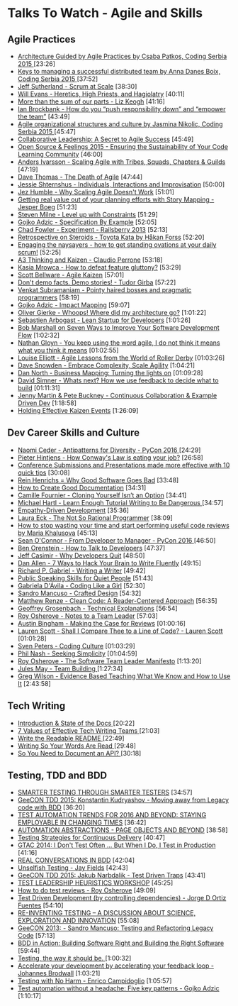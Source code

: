 # Talks To Watch - Agile and Skills

## Agile Practices

- [Architecture Guided by Agile Practices by Csaba Patkos, Coding Serbia 2015 ](https://www.youtube.com/watch?v=2pSEgLgVAa0) [23:26]
- [Keys to managing a successful distributed team by Anna Danes Boix, Coding Serbia 2015 ](https://www.youtube.com/watch?v=WWr8Q5uz7r8) [37:52]
- [Jeff Sutherland - Scrum at Scale](https://www.youtube.com/watch?v=qEqrESsNWYs) [38:30]
- [Will Evans - Heretics, High Priests, and Hagiolatry](https://vimeo.com/143053323) [40:11]
- [More than the sum of our parts - Liz Keogh](https://vimeo.com/114215546)  [41:16]
- [Ian Brockbank - How do you “push responsibility down” and “empower the team”](https://vimeo.com/76096772)  [43:49]
- [Agile organizational structures and culture by Jasmina Nikolic, Coding Serbia 2015 ](https://www.youtube.com/watch?v=i49eAm3-3QU) [45:47]
- [Collaborative Leadership: A Secret to Agile Success](https://www.youtube.com/watch?v=mspX8BZBRpw)  [45:49]
- [Open Source & Feelings 2015 - Ensuring the Sustainability of Your Code Learning Community](https://www.youtube.com/watch?v=jYM8AnreZHQ)  [46:00]
- [Anders Ivarsson - Scaling Agile with Tribes, Squads, Chapters & Guilds](https://vimeo.com/75917536)  [47:19]
- [Dave Thomas - The Death of Agile](https://www.youtube.com/watch?v=YpGGRAhes2k)  [47:44]
- [Jessie Shternshus - Individuals, Interactions and Improvisation](https://vimeo.com/159196412) [50:00]
- [Jez Humble - Why Scaling Agile Doesn't Work](https://www.youtube.com/watch?v=2zYxWEZ0gYg) [51:01]
- [Getting real value out of your planning efforts with Story Mapping - Jesper Boeg](https://www.youtube.com/watch?v=c4_PvSXZssc)  [51:23]
- [Steven Milne - Level up with Constraints](https://vimeo.com/76126272)  [51:29]
- [Gojko Adzic - Specification By Example](https://vimeo.com/109079233)  [52:05]
- [Chad Fowler - Experiment - Railsberry 2013](https://vimeo.com/68686636)  [52:13]
- [Retrospective on Steroids - Toyota Kata by Håkan Forss](https://www.youtube.com/watch?v=-InKsQQY9Vk)  [52:20]
- [Engaging the naysayers - how to get standing ovations at your daily scrum!](https://channel9.msdn.com/Events/Ignite/Microsoft-Ignite-New-Zealand-2015/M241)  [52:25]
- [A3 Thinking and Kaizen - Claudio Perrone](https://vimeo.com/43185886)  [53:18]
- [Kasia Mrowca - How to defeat feature gluttony?](https://vimeo.com/158154671) [53:29]
- [Scott Bellware - Agile Kaizen](https://vimeo.com/97501372)  [57:01]
- [Don't demo facts. Demo stories! - Tudor Girba](https://vimeo.com/131632605)  [57:22]
- [Venkat Subramaniam - Pointy haired bosses and pragmatic programmers](https://www.youtube.com/watch?v=lfmKvRaNnUs)  [58:19]
- [Gojko Adzic - Impact Mapping](https://vimeo.com/109171006)  [59:07]
- [Oliver Gierke - Whoops! Where did my architecture go?](https://vimeo.com/112516354)  [1:01:22]
- [Sebastien Arbogast - Lean Startup for Developers](https://www.youtube.com/watch?v=gLHn8SXPTYg)  [1:01:26]
- [Bob Marshall on Seven Ways to Improve Your Software Development Flow](https://vimeo.com/113216169)  [1:02:32]
- [Nathan Gloyn - You keep using the word agile, I do not think it means what you think it means](https://vimeo.com/158164783) [01:02:55]
- [Louise Elliott - Agile Lessons from the World of Roller Derby](https://vimeo.com/159506024) [01:03:26]
- [Dave Snowden - Embrace Complexity, Scale Agility](https://www.youtube.com/watch?v=lYlqhvzI_VQ) [1:04:21]
- [Dan North - Business Mapping: Turning the lights on](https://vimeo.com/159201512) [01:09:28]
- [David Simner - Whats next? How we use feedback to decide what to build](https://vimeo.com/159191936) [01:11:31]
- [Jenny Martin & Pete Buckney - Continuous Collaboration & Example Driven Dev](https://vimeo.com/111407675)  [1:18:58]
- [Holding Effective Kaizen Events](https://vimeo.com/104680961)  [1:26:09]

## Dev Career Skills and Culture

- [Naomi Ceder - Antipatterns for Diversity - PyCon 2016 ](https://www.youtube.com/watch?v=Xg1LgSg3pmo) [24:29]
- [Pieter Hintjens - How Conway's Law is eating your job?](https://www.youtube.com/watch?v=7HECD3eLoVo) [26:58]
- [Conference Submissions and Presentations made more effective with 10 quick tips](https://www.youtube.com/watch?v=fJz4JJIchaY) [30:08]
- [Rein Henrichs = Why Good Software Goes Bad](https://www.youtube.com/watch?v=JXVHvqbfsNI) [33:48]
- [How to Create Good Documentation](https://www.youtube.com/watch?v=lw9R2qMCdqk)  [34:31]
- [Camille Fournier - Cloning Yourself Isn’t an Option](https://vimeo.com/139907569)  [34:41]
- [Michael Hartl - Learn Enough Tutorial Writing to Be Dangerous ](https://www.youtube.com/watch?v=TpmoxsYeap0) [34:57]
- [Empathy-Driven Development](https://www.youtube.com/watch?v=XZJBfMmOEjg)  [35:36]
- [Laura Eck - The Not So Rational Programmer](https://www.youtube.com/watch?v=E-5VhMUYmVY)  [38:09]
- [How to stop wasting your time and start performing useful code reviews by Maria Khalusova](https://www.youtube.com/watch?v=VRnMzMpSeag)  [45:13]
- [Sean O'Connor - From Developer to Manager - PyCon 2016 ](https://www.youtube.com/watch?v=lzBm0r8CxhY) [46:50]
- [Ben Orenstein - How to Talk to Developers](https://www.youtube.com/watch?v=l9JXH7JPjR4)  [47:37]
- [Jeff Casimir - Why Developers Quit](https://www.youtube.com/watch?v=JgEgtKKAabg)  [48:50]
- [Dan Allen - 7 Ways to Hack Your Brain to Write Fluently](https://www.youtube.com/watch?v=r6RXRi5pBXg)  [49:15]
- [Richard P. Gabriel - Writing a Writer](https://www.youtube.com/watch?v=i90BA_QY7xE) [49:42]
- [Public Speaking Skills for Quiet People](https://channel9.msdn.com/Events/Ignite/Microsoft-Ignite-New-Zealand-2015/M316)  [51:43]
- [Gabriela D'Ávila - Coding Like a Girl](https://www.youtube.com/watch?v=cPCm8zpchQ4) [52:30]
- [Sandro Mancuso - Crafted Design](https://vimeo.com/101106002) [54:32]
- [Matthew Renze - Clean Code: A Reader-Centered Approach](https://vimeo.com/157710445) [56:35]
- [Geoffrey Grosenbach - Technical Explanations](https://www.youtube.com/watch?v=FpnLCkhv-1g)  [56:54]
- [Roy Osherove - Notes to a Team Leader](https://vimeo.com/95208784)  [57:03]
- [Austin Bingham - Making the Case for Reviews](https://vimeo.com/105879807) [01:00:16]
- [Lauren Scott - Shall I Compare Thee to a Line of Code? - Lauren Scott](https://vimeo.com/161591675) [01:01:28]
- [Sven Peters - Coding Culture](https://vimeo.com/138873440) [01:03:29]
- [Phil Nash - Seeking Simplicity](https://vimeo.com/157716613) [01:04:59]
- [Roy Osherove - The Software Team Leader Manifesto](https://vimeo.com/43612918)  [1:13:20]
- [Jules May - Team Building ](https://www.youtube.com/watch?v=_Bnm9QWWRlA) [1:27:34]
- [Greg Wilson - Evidence Based Teaching What We Know and How to Use It](https://www.youtube.com/watch?v=kmVKGxPlTvc) [2:43:58]


## Tech Writing

- [Introduction & State of the Docs ](https://www.youtube.com/watch?v=Fmfs-iYqx5Q) [20:22]
- [7 Values of Effective Tech Writing Teams ](https://www.youtube.com/watch?v=ra8nHK5wDXM) [21:03]
- [Write the Readable README ](https://www.youtube.com/watch?v=2dAK42B7qtw) [22:49]
- [Writing So Your Words Are Read ](https://www.youtube.com/watch?v=8LiV759Bje0) [29:48]
- [So You Need to Document an API? ](https://www.youtube.com/watch?v=KSXL-BDoGOw) [30:18]

## Testing, TDD and BDD

- [SMARTER TESTING THROUGH SMARTER TESTERS](https://vimeo.com/144830621)  [34:57]
- [GeeCON TDD 2015: Konstantin Kudryashov - Moving away from Legacy code with BDD](https://vimeo.com/120574455)  [36:20]
- [TEST AUTOMATION TRENDS FOR 2016 AND BEYOND: STAYING EMPLOYABLE IN CHANGING TIMES](https://vimeo.com/144992718)  [36:42]
- [AUTOMATION ABSTRACTIONS - PAGE OBJECTS AND BEYOND](https://vimeo.com/111214646)  [38:58]
- [Testing Strategies for Continuous Delivery](https://www.youtube.com/watch?v=DgQWSaCQ82U)  [40:47]
- [GTAC 2014: I Don't Test Often ... But When I Do, I Test in Production](https://www.youtube.com/watch?v=xkP70Zhhix4&list=PLSIUOFhnxEiDFckNDSjKWqOCtd8ksJrh4&index=8)  [41:16]
- [REAL CONVERSATIONS IN BDD](https://vimeo.com/144723689)  [42:04]
- [Unselfish Testing - Jay Fields](https://www.youtube.com/watch?v=f9eu4mMOtN4)  [42:43]
- [GeeCON TDD 2015: Jakub Narbdalik - Test Driven Traps](https://vimeo.com/120572733)  [43:41]
- [TEST LEADERSHIP HEURISTICS WORKSHOP](https://vimeo.com/144996354)  [45:25]
- [How to do test reviews - Roy Osherove](https://vimeo.com/19431001)  [49:09]
- [Test Driven Development (by controlling dependencies) - Jorge D Ortiz Fuentes](https://www.youtube.com/watch?v=qYpURmZcCKs)  [54:10]
- [RE-INVENTING TESTING – A DISCUSSION ABOUT SCIENCE, EXPLORATION AND INNOVATION](https://vimeo.com/144745751)  [55:08]
- [GeeCON 2013: - Sandro Mancuso: Testing and Refactoring Legacy Code](https://vimeo.com/76472757)  [57:13]
- [BDD in Action: Building Software Right and Building the Right Software](https://www.youtube.com/watch?v=igk3H2DWz7k)  [59:44]
- [Testing, the way it should be. ](https://www.youtube.com/watch?v=yq99BvSe1AQ) [1:00:32]
- [Accelerate your development by accelerating your feedback loop - Johannes Brodwall](https://vimeo.com/105888938)  [1:03:21]
- [Testing with No Harm - Enrico Campidoglio](https://vimeo.com/154312751) [1:05:57]
- [Test automation without a headache: Five key patterns - Gojko Adzic](https://vimeo.com/154289460)  [1:10:17]
